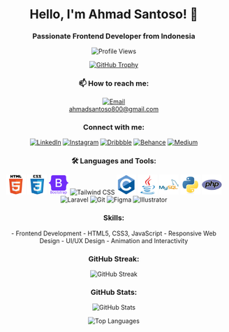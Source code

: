 <!-- Header -->
<h1 align="center">Hello, I'm Ahmad Santoso! 👋</h1>
<h3 align="center">Passionate Frontend Developer from Indonesia</h3>

<!-- Profile Views Badge -->
<p align="center">
  <img src="https://komarev.com/ghpvc/?username=ahmad-santoso&label=Profile%20views&color=0e75b6&style=flat" alt="Profile Views">
</p>

<!-- GitHub Trophy -->
<p align="center">
  <a href="https://github.com/ryo-ma/github-profile-trophy">
    <img src="https://github-profile-trophy.vercel.app/?username=ahmad-santoso&theme=nord&row=2&column=3&margin-w=15" alt="GitHub Trophy">
  </a>
</p>

<!-- Contact Information -->
<div align="center">
  <h3>📫 How to reach me:</h3>
  <a href="mailto:ahmadsantoso800@gmail.com">
    <img src="https://img.icons8.com/ios/50/000000/new-post.png" alt="Email" height="40" width="40"/>
  </a>
  <br/>
  <a href="mailto:ahmadsantoso800@gmail.com">ahmadsantoso800@gmail.com</a>
</div>

<!-- Social Media Links -->
<h3 align="center">Connect with me:</h3>
<p align="center">
  <a href="https://www.linkedin.com/in/ahmadsantoso-?utm_source=share&utm_campaign=share_via&utm_content=profile&utm_medium=android_app" target="_blank" rel="noopener noreferrer"><img src="https://raw.githubusercontent.com/rahuldkjain/github-profile-readme-generator/master/src/images/icons/Social/linked-in-alt.svg" alt="LinkedIn" height="30" width="40" /></a>
  <a href="https://instagram.com/anto1718" target="_blank" rel="noopener noreferrer"><img src="https://raw.githubusercontent.com/rahuldkjain/github-profile-readme-generator/master/src/images/icons/Social/instagram.svg" alt="Instagram" height="30" width="40" /></a>
  <a href="https://dribbble.com/ahmadsantoso" target="_blank" rel="noopener noreferrer"><img src="https://raw.githubusercontent.com/rahuldkjain/github-profile-readme-generator/master/src/images/icons/Social/dribbble.svg" alt="Dribbble" height="30" width="40" /></a>
  <a href="https://www.behance.net/ahmadsantoso" target="_blank" rel="noopener noreferrer"><img src="https://raw.githubusercontent.com/rahuldkjain/github-profile-readme-generator/master/src/images/icons/Social/behance.svg" alt="Behance" height="30" width="40" /></a>
  <a href="https://medium.com/@ahmadsantoso800" target="_blank" rel="noopener noreferrer"><img src="https://raw.githubusercontent.com/rahuldkjain/github-profile-readme-generator/master/src/images/icons/Social/medium.svg" alt="Medium" height="30" width="40" /></a>
</p>

<!-- Languages and Tools -->
<h3 align="center">🛠️ Languages and Tools:</h3>
<p align="center">
  <img src="https://raw.githubusercontent.com/devicons/devicon/master/icons/html5/html5-original-wordmark.svg" alt="HTML5" title="HTML5" width="45" height="45"/>
  <img src="https://raw.githubusercontent.com/devicons/devicon/master/icons/css3/css3-original-wordmark.svg" alt="CSS3" title="CSS3" width="45" height="45"/>
  <img src="https://raw.githubusercontent.com/devicons/devicon/master/icons/bootstrap/bootstrap-plain-wordmark.svg" alt="Bootstrap" title="Bootstrap" width="45" height="45"/>
  <img src="https://simpleicons.org/icons/tailwindcss.svg" alt="Tailwind CSS" title="Tailwind CSS" width="45" height="45"/>
  <img src="https://raw.githubusercontent.com/devicons/devicon/master/icons/c/c-original.svg" alt="C" title="C" width="45" height="45"/>
  <img src="https://raw.githubusercontent.com/devicons/devicon/master/icons/java/java-original.svg" alt="Java" title="Java" width="45" height="45"/>
  <img src="https://raw.githubusercontent.com/devicons/devicon/master/icons/mysql/mysql-original-wordmark.svg" alt="MySQL" title="MySQL" width="45" height="45"/>
  <img src="https://raw.githubusercontent.com/devicons/devicon/master/icons/python/python-original.svg" alt="Python" title="Python" width="45" height="45"/>
  <img src="https://raw.githubusercontent.com/devicons/devicon/master/icons/php/php-original.svg" alt="PHP" title="PHP" width="45" height="45"/>
  <img src="https://simpleicons.org/icons/laravel.svg" alt="Laravel" title="Laravel" width="45" height="45"/>
  <img src="https://www.vectorlogo.zone/logos/git-scm/git-scm-icon.svg" alt="Git" title="Git" width="45" height="45"/>
  <img src="https://www.vectorlogo.zone/logos/figma/figma-icon.svg" alt="Figma" title="Figma" width="45" height="45"/>
  <img src="https://www.vectorlogo.zone/logos/adobe_illustrator/adobe_illustrator-icon.svg" alt="Illustrator" title="Illustrator" width="45" height="45"/>
</p>

<!-- Skills Section -->
<h3 align="center">Skills:</h3>
<p align="center">
  - Frontend Development
  - HTML5, CSS3, JavaScript
  - Responsive Web Design
  - UI/UX Design
  - Animation and Interactivity
</p>

<!-- GitHub Streak -->
<div align="center">
  <h3>GitHub Streak:</h3>
  <img src="https://github-readme-streak-stats.herokuapp.com/?user=ahmad-santoso" alt="GitHub Streak" width="50%">
</div>

<!-- GitHub Stats -->
<div align="center">
  <h3>GitHub Stats:</h3>
  <img src="https://github-readme-stats.vercel.app/api?username=ahmad-santoso&show_icons=true&theme=radical" alt="GitHub Stats" width="45%">
</div>

<!-- Top Languages Card -->
<p align="center">
  <img src="https://github-readme-stats.vercel.app/api/top-langs/?username=ahmad-santoso&layout=compact&theme=radical" alt="Top Languages" width="45%">
</p>
